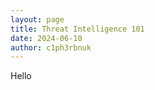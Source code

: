```yaml
---
layout: page
title: Threat Intelligence 101
date: 2024-06-10
author: c1ph3rbnuk
---
```


Hello